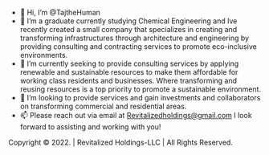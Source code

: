 - 👋 Hi, I’m @TajtheHuman
- 👀 I’m a graduate currently studying Chemical Engineering and Ive recently created a small company that specializes in creating and transforming infrastructures through architecture and engineering by providing consulting and contracting services to promote eco-inclusive environments.
- 🌱 I’m currently seeking to provide consulting services by applying renewable and sustainable resources to make them affordable for working class residents and businesses. Where transforming and reusing resources is a top priority to promote a sustainable environment.
- 💞️ I’m looking to provide services and gain investments and collaborators on transforming commercial and residential areas.
- 📫 Please reach out via email at Revitalizedholdings@gmail.com I look forward to assisting and working with you!

Copyright © 2022. | Revitalized Holdings-LLC  | All Rights Reserved.

<!---
TajtheHuman/TajtheHuman is a ✨ special ✨ repository because its `README.md` (this file) appears on your GitHub profile.
You can click the Preview link to take a look at your changes.
--->
